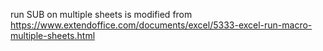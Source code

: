 run SUB on multiple sheets is modified from https://www.extendoffice.com/documents/excel/5333-excel-run-macro-multiple-sheets.html
